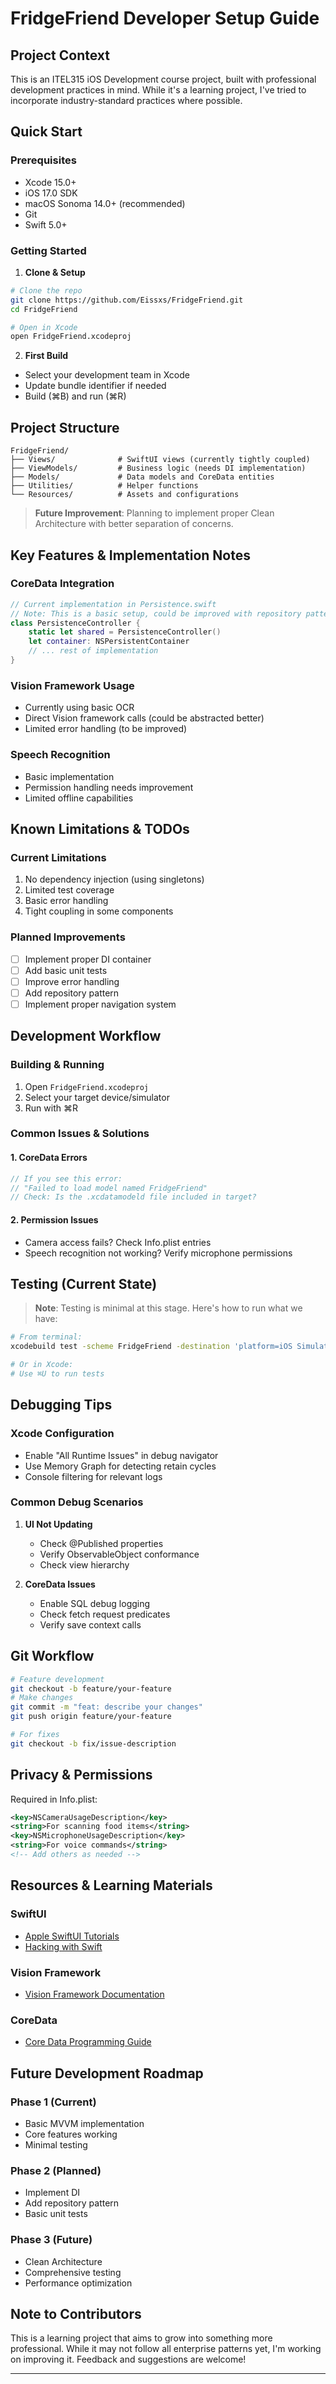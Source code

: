 # FridgeFriend Developer Setup Guide

## Project Context
This is an ITEL315 iOS Development course project, built with professional development practices in mind. While it's a learning project, I've tried to incorporate industry-standard practices where possible.

## Quick Start

### Prerequisites
- Xcode 15.0+
- iOS 17.0 SDK
- macOS Sonoma 14.0+ (recommended)
- Git
- Swift 5.0+

### Getting Started

1. **Clone & Setup**
```bash
# Clone the repo
git clone https://github.com/Eissxs/FridgeFriend.git
cd FridgeFriend

# Open in Xcode
open FridgeFriend.xcodeproj
```

2. **First Build**
- Select your development team in Xcode
- Update bundle identifier if needed
- Build (⌘B) and run (⌘R)

## Project Structure

```
FridgeFriend/
├── Views/              # SwiftUI views (currently tightly coupled)
├── ViewModels/         # Business logic (needs DI implementation)
├── Models/             # Data models and CoreData entities
├── Utilities/          # Helper functions
└── Resources/          # Assets and configurations
```

> **Future Improvement**: Planning to implement proper Clean Architecture with better separation of concerns.

## Key Features & Implementation Notes

### CoreData Integration
```swift
// Current implementation in Persistence.swift
// Note: This is a basic setup, could be improved with repository pattern
class PersistenceController {
    static let shared = PersistenceController()
    let container: NSPersistentContainer
    // ... rest of implementation
}
```

### Vision Framework Usage
- Currently using basic OCR
- Direct Vision framework calls (could be abstracted better)
- Limited error handling (to be improved)

### Speech Recognition
- Basic implementation
- Permission handling needs improvement
- Limited offline capabilities

## Known Limitations & TODOs

### Current Limitations
1. No dependency injection (using singletons)
2. Limited test coverage
3. Basic error handling
4. Tight coupling in some components

### Planned Improvements
- [ ] Implement proper DI container
- [ ] Add basic unit tests
- [ ] Improve error handling
- [ ] Add repository pattern
- [ ] Implement proper navigation system

## Development Workflow

### Building & Running
1. Open `FridgeFriend.xcodeproj`
2. Select your target device/simulator
3. Run with ⌘R

### Common Issues & Solutions

#### 1. CoreData Errors
```swift
// If you see this error:
// "Failed to load model named FridgeFriend"
// Check: Is the .xcdatamodeld file included in target?
```

#### 2. Permission Issues
- Camera access fails? Check Info.plist entries
- Speech recognition not working? Verify microphone permissions

## Testing (Current State)

> **Note**: Testing is minimal at this stage. Here's how to run what we have:

```bash
# From terminal:
xcodebuild test -scheme FridgeFriend -destination 'platform=iOS Simulator,name=iPhone 15 Pro,OS=17.0'

# Or in Xcode:
# Use ⌘U to run tests
```

## Debugging Tips

### Xcode Configuration
- Enable "All Runtime Issues" in debug navigator
- Use Memory Graph for detecting retain cycles
- Console filtering for relevant logs

### Common Debug Scenarios
1. **UI Not Updating**
   - Check @Published properties
   - Verify ObservableObject conformance
   - Check view hierarchy

2. **CoreData Issues**
   - Enable SQL debug logging
   - Check fetch request predicates
   - Verify save context calls

## Git Workflow

```bash
# Feature development
git checkout -b feature/your-feature
# Make changes
git commit -m "feat: describe your changes"
git push origin feature/your-feature

# For fixes
git checkout -b fix/issue-description
```

## Privacy & Permissions

Required in Info.plist:
```xml
<key>NSCameraUsageDescription</key>
<string>For scanning food items</string>
<key>NSMicrophoneUsageDescription</key>
<string>For voice commands</string>
<!-- Add others as needed -->
```

## Resources & Learning Materials

### SwiftUI
- [Apple SwiftUI Tutorials](https://developer.apple.com/tutorials/swiftui)
- [Hacking with Swift](https://www.hackingwithswift.com)

### Vision Framework
- [Vision Framework Documentation](https://developer.apple.com/documentation/vision)

### CoreData
- [Core Data Programming Guide](https://developer.apple.com/documentation/coredata)

## Future Development Roadmap

### Phase 1 (Current)
- Basic MVVM implementation
- Core features working
- Minimal testing

### Phase 2 (Planned)
- Implement DI
- Add repository pattern
- Basic unit tests

### Phase 3 (Future)
- Clean Architecture
- Comprehensive testing
- Performance optimization

## Note to Contributors

This is a learning project that aims to grow into something more professional. While it may not follow all enterprise patterns yet, I'm working on improving it. Feedback and suggestions are welcome!

---
